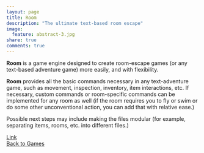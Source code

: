 ```yaml
---
layout: page
title: Room
description: "The ultimate text-based room escape"
image:
  feature: abstract-3.jpg
share: true
comments: true
---
```


**Room** is a game engine designed to create room-escape games (or any text-based
adventure game) more easily, and with flexibility.

**Room** provides all the basic commands necessary in any text-adventure game, such as
movement, inspection, inventory, item interactions, etc. If necessary, custom commands 
or room-specific commands can be implemented for any room as well (if the room requires
you to fly or swim or do some other unconventional action, you can add that with
relative ease.)

Possible next steps may include making the files modular (for example, separating
items, rooms, etc. into different files.)

<div markdown="0"><a href="/games/room/room.py" target="_self" class="btn">Link</a></div>

<div markdown="0"><a href="/games" target="_self" class="btn">Back to Games</a></div>